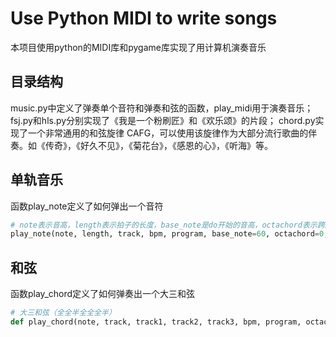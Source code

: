 # Use Python MIDI to write songs
本项目使用python的MIDI库和pygame库实现了用计算机演奏音乐
## 目录结构

music.py中定义了弹奏单个音符和弹奏和弦的函数，play_midi用于演奏音乐；fsj.py和hls.py分别实现了《我是一个粉刷匠》和《欢乐颂》的片段；
chord.py实现了一个非常通用的和弦旋律 CAFG，可以使用该旋律作为大部分流行歌曲的伴奏。如《传奇》，《好久不见》，《菊花台》，《感恩的心》，《听海》等。

## 单轨音乐
函数play_note定义了如何弹出一个音符
```python
# note表示音高，length表示拍子的长度，base_note是do开始的音高，octachord表示跨越几个八度, velocity表示音乐击打的速度，表现为强度
play_note(note, length, track, bpm, program, base_note=60, octachord=0, velocity=64, channel=0)
```

## 和弦
函数play_chord定义了如何弹奏出一个大三和弦
```python
# 大三和弦（全全半全全全半）
def play_chord(note, track, track1, track2, track3, bpm, program, octachord=0, base_note=60, length=1):
```
